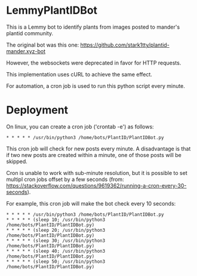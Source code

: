 # LemmyPlantIDBot


This is a Lemmy bot to identify plants from images posted to mander's plantid community.

The original bot was this one: https://github.com/stark1tty/plantid-mander.xyz-bot

However, the websockets were deprecated in favor for HTTP requests.

This implementation uses cURL to achieve the same effect. 

For automation, a cron job is used to run this python script every minute.


# Deployment

On linux, you can create a cron job ('crontab -e') as follows:

`* * * * * /usr/bin/python3 /home/bots/PlantID/PlantIDBot.py`

This cron job will check for new posts every minute. A disadvantage is that if two new posts are created within a minute, one of those posts will be skipped. 

Cron is unable to work with sub-minute resolution, but it is possible to set multipl cron jobs offset by a few seconds (from: https://stackoverflow.com/questions/9619362/running-a-cron-every-30-seconds).

For example, this cron job will make the bot check every 10 seconds:

````
* * * * * /usr/bin/python3 /home/bots/PlantID/PlantIDBot.py
* * * * * (sleep 10; /usr/bin/python3 /home/bots/PlantID/PlantIDBot.py)
* * * * * (sleep 20; /usr/bin/python3 /home/bots/PlantID/PlantIDBot.py)
* * * * * (sleep 30; /usr/bin/python3 /home/bots/PlantID/PlantIDBot.py)
* * * * * (sleep 40; /usr/bin/python3 /home/bots/PlantID/PlantIDBot.py)
* * * * * (sleep 50; /usr/bin/python3 /home/bots/PlantID/PlantIDBot.py)
